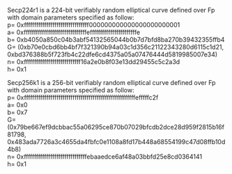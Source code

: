 Secp224r1 is a 224-bit verifiably random elliptical curve defined over Fp with domain parameters specified as follow:  
p= 0xffffffffffffffffffffffffffffffff000000000000000000000001  
a= 0xfffffffffffffffffffffffffffffffefffffffffffffffffffffffe  
b= 0xb4050a850c04b3abf54132565044b0b7d7bfd8ba270b39432355ffb4  
G= (0xb70e0cbd6bb4bf7f321390b94a03c1d356c21122343280d6115c1d21, 0xbd376388b5f723fb4c22dfe6cd4375a05a07476444d5819985007e34)  
n= 0xffffffffffffffffffffffffffff16a2e0b8f03e13dd29455c5c2a3d  
h= 0x1  


Secp256k1 is a 256-bit verifiably random elliptical curve defined over Fp with domain parameters specified as follow:  
p= 0xfffffffffffffffffffffffffffffffffffffffffffffffffffffffefffffc2f  
a= 0x0  
b= 0x7  
G= (0x79be667ef9dcbbac55a06295ce870b07029bfcdb2dce28d959f2815b16f81798, 0x483ada7726a3c4655da4fbfc0e1108a8fd17b448a68554199c47d08ffb10d4b8)  
n= 0xfffffffffffffffffffffffffffffffebaaedce6af48a03bbfd25e8cd0364141  
h= 0x1   
